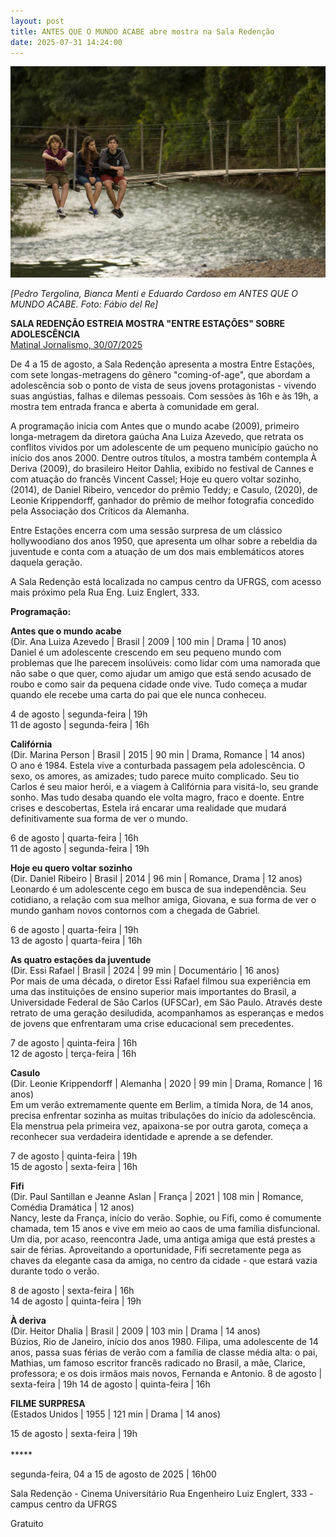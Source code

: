 ```yaml
---
layout: post
title: ANTES QUE O MUNDO ACABE abre mostra na Sala Redenção
date: 2025-07-31 14:24:00
---
```

![](/uploads/aqma-ponte.jpg)

*\[Pedro Tergolina, Bianca Menti e Eduardo Cardoso em ANTES QUE O MUNDO ACABE. Foto: Fábio del Re]*

**SALA REDENÇÃO ESTREIA MOSTRA "ENTRE ESTAÇÕES" SOBRE ADOLESCÊNCIA**\
[Matinal Jornalismo, 30/07/2025](https://www.matinaljornalismo.com.br/rogerlerina/cinema/sala-redencao-estreia-mostra-entre-estacoes-sobre-adolescencia/)

De 4 a 15 de agosto, a Sala Redenção apresenta a mostra Entre Estações, com sete longas-metragens do gênero "coming-of-age", que abordam a adolescência sob o ponto de vista de seus jovens protagonistas - vivendo suas angústias, falhas e dilemas pessoais. Com sessões às 16h e às 19h, a mostra tem entrada franca e aberta à comunidade em geral.

A programação inicia com Antes que o mundo acabe (2009), primeiro longa-metragem da diretora gaúcha Ana Luiza Azevedo, que retrata os conflitos vividos por um adolescente de um pequeno município gaúcho no início dos anos 2000. Dentre outros títulos, a mostra também contempla À Deriva (2009), do brasileiro Heitor Dahlia, exibido no festival de Cannes e com atuação do francês Vincent Cassel; Hoje eu quero voltar sozinho, (2014), de Daniel Ribeiro, vencedor do prêmio Teddy; e Casulo, (2020), de Leonie Krippendorff, ganhador do prêmio de melhor fotografia concedido pela Associação dos Críticos da Alemanha.

Entre Estações encerra com uma sessão surpresa de um clássico hollywoodiano dos anos 1950, que apresenta um olhar sobre a rebeldia da juventude e conta com a atuação de um dos mais emblemáticos atores daquela geração.

A Sala Redenção está localizada no campus centro da UFRGS, com acesso mais próximo pela Rua Eng. Luiz Englert, 333.

**Programação:**

**Antes que o mundo acabe**\
(Dir. Ana Luiza Azevedo | Brasil | 2009 | 100 min | Drama | 10 anos)\
Daniel é um adolescente crescendo em seu pequeno mundo com problemas que lhe parecem insolúveis: como lidar com uma namorada que não sabe o que quer, como ajudar um amigo que está sendo acusado de roubo e como sair da pequena cidade onde vive. Tudo começa a mudar quando ele recebe uma carta do pai que ele nunca conheceu.

4 de agosto | segunda-feira | 19h\
11 de agosto | segunda-feira | 16h

**Califórnia**\
(Dir. Marina Person | Brasil | 2015 | 90 min | Drama, Romance | 14 anos)\
O ano é 1984. Estela vive a conturbada passagem pela adolescência. O sexo, os amores, as amizades; tudo parece muito complicado. Seu tio Carlos é seu maior herói, e a viagem à Califórnia para visitá-lo, seu grande sonho. Mas tudo desaba quando ele volta magro, fraco e doente. Entre crises e descobertas, Estela irá encarar uma realidade que mudará definitivamente sua forma de ver o mundo.

6 de agosto | quarta-feira | 16h\
11 de agosto | segunda-feira | 19h

**Hoje eu quero voltar sozinho**\
(Dir. Daniel Ribeiro | Brasil | 2014 | 96 min | Romance, Drama | 12 anos)\
Leonardo é um adolescente cego em busca de sua independência. Seu cotidiano, a relação com sua melhor amiga, Giovana, e sua forma de ver o mundo ganham novos contornos com a chegada de Gabriel.

6 de agosto | quarta-feira | 19h\
13 de agosto | quarta-feira | 16h

**As quatro estações da juventude**\
(Dir. Essi Rafael | Brasil | 2024 | 99 min | Documentário | 16 anos)\
Por mais de uma década, o diretor Essi Rafael filmou sua experiência em uma das instituições de ensino superior mais importantes do Brasil, a Universidade Federal de São Carlos (UFSCar), em São Paulo. Através deste retrato de uma geração desiludida, acompanhamos as esperanças e medos de jovens que enfrentaram uma crise educacional sem precedentes.

7 de agosto | quinta-feira | 16h\
12 de agosto | terça-feira | 16h

**Casulo**\
(Dir. Leonie Krippendorff | Alemanha | 2020 | 99 min | Drama, Romance | 16 anos)\
Em um verão extremamente quente em Berlim, a tímida Nora, de 14 anos, precisa enfrentar sozinha as muitas tribulações do início da adolescência. Ela menstrua pela primeira vez, apaixona-se por outra garota, começa a reconhecer sua verdadeira identidade e aprende a se defender.

7 de agosto | quinta-feira | 19h\
15 de agosto | sexta-feira | 16h

**Fifi**\
(Dir. Paul Santillan e Jeanne Aslan | França | 2021 | 108 min | Romance, Comédia Dramática | 12 anos)\
Nancy, leste da França, início do verão. Sophie, ou Fifi, como é comumente chamada, tem 15 anos e vive em meio ao caos de uma família disfuncional. Um dia, por acaso, reencontra Jade, uma antiga amiga que está prestes a sair de férias. Aproveitando a oportunidade, Fifi secretamente pega as chaves da elegante casa da amiga, no centro da cidade - que estará vazia durante todo o verão.

8 de agosto | sexta-feira | 16h\
14 de agosto | quinta-feira | 19h

**À deriva**\
(Dir. Heitor Dhalia | Brasil | 2009 | 103 min | Drama | 14 anos)\
Búzios, Rio de Janeiro, início dos anos 1980. Filipa, uma adolescente de 14 anos, passa suas férias de verão com a família de classe média alta: o pai, Mathias, um famoso escritor francês radicado no Brasil, a mãe, Clarice, professora; e os dois irmãos mais novos, Fernanda e Antonio.
8 de agosto | sexta-feira | 19h
14 de agosto | quinta-feira | 16h

**FILME SURPRESA**\
(Estados Unidos | 1955 | 121 min | Drama | 14 anos)

15 de agosto | sexta-feira | 19h\
\
\*\*\*\**

segunda-feira, 04 a 15 de agosto de 2025 | 16h00

Sala Redenção - Cinema Universitário Rua Engenheiro Luiz Englert, 333 - campus centro da UFRGS

Gratuito
